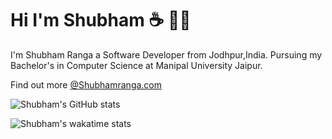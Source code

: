 # Hi I'm Shubham :coffee: :man_technologist:


<!--
**shubhamrangaa/shubhamrangaa** is a ✨ _special_ ✨ repository because its `README.md` (this file) appears on your GitHub profile.

Here are some ideas to get you started:

- 🔭 I’m currently working on ...
- 🌱 I’m currently learning ...
- 👯 I’m looking to collaborate on ...
- 🤔 I’m looking for help with ...
- 💬 Ask me about ...
- 📫 How to reach me: ...
- 😄 Pronouns: ...
- ⚡ Fun fact: ...
-->

I'm Shubham Ranga a Software Developer from Jodhpur,India. Pursuing my Bachelor's in Computer Science at Manipal University Jaipur.

Find out more [@Shubhamranga.com](https://shubhamranga.me/)


![Shubham's GitHub stats](https://github-readme-stats-shubhamrangaa.vercel.app/api/?username=shubhamrangaa&count_private=true&show_icons=true&theme=midnight-purple&hide=contribs,issues)

![Shubham's wakatime stats](https://github-readme-stats-shubhamrangaa.vercel.app/api/wakatime?username=shubhamrangaa&layout=compact)
